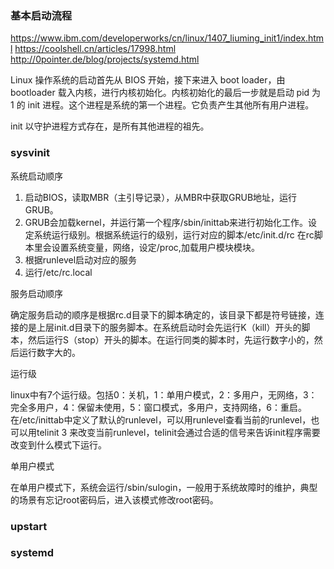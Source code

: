 ### 基本启动流程

https://www.ibm.com/developerworks/cn/linux/1407_liuming_init1/index.html
https://coolshell.cn/articles/17998.html
http://0pointer.de/blog/projects/systemd.html

Linux 操作系统的启动首先从 BIOS 开始，接下来进入 boot loader，由 bootloader 载入内核，进行内核初始化。内核初始化的最后一步就是启动 pid 为 1 的 init 进程。这个进程是系统的第一个进程。它负责产生其他所有用户进程。

init 以守护进程方式存在，是所有其他进程的祖先。

### sysvinit

系统启动顺序
1. 启动BIOS，读取MBR（主引导记录），从MBR中获取GRUB地址，运行GRUB。
2. GRUB会加载kernel，并运行第一个程序/sbin/inittab来进行初始化工作。设定系统运行级别。根据系统运行的级别，运行对应的脚本/etc/init.d/rc 在rc脚本里会设置系统变量，网络，设定/proc,加载用户模块模块。
3. 根据runlevel启动对应的服务
4. 运行/etc/rc.local

服务启动顺序

确定服务启动的顺序是根据rc.d目录下的脚本确定的，该目录下都是符号链接，连接的是上层init.d目录下的服务脚本。在系统启动时会先运行K（kill）开头的脚本，然后运行S（stop）开头的脚本。在运行同类的脚本时，先运行数字小的，然后运行数字大的。

运行级

linux中有7个运行级。包括0：关机，1：单用户模式，2：多用户，无网络，3：完全多用户，4：保留未使用，5：窗口模式，多用户，支持网络，6：重启。在/etc/inittab中定义了默认的runlevel，可以用runlevel查看当前的runlevel，也可以用telinit 3 来改变当前runlevel，telinit会通过合适的信号来告诉init程序需要改变到什么模式下运行。

单用户模式

在单用户模式下，系统会运行/sbin/sulogin，一般用于系统故障时的维护，典型的场景有忘记root密码后，进入该模式修改root密码。


### upstart

### systemd